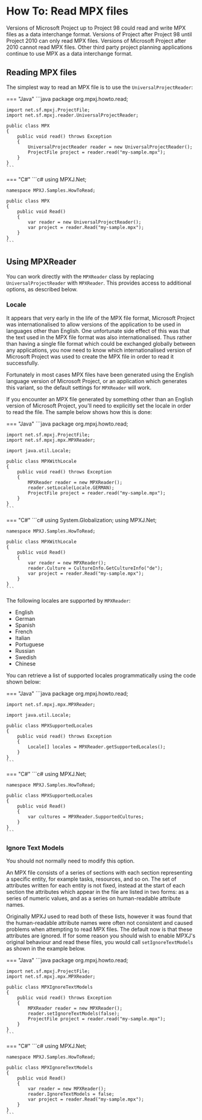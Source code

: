 # How To: Read MPX files
Versions of Microsoft Project up to Project 98 could read and write MPX files
as a data interchange format. Versions of Project after Project 98 until Project 2010
can only read MPX files. Versions of Microsoft Project after 2010 cannot read MPX files.
Other third party project planning applications continue to use MPX as a data interchange format.

## Reading MPX files
The simplest way to read an MPX file is to use the `UniversalProjectReader`:

=== "Java"
	```java
	package org.mpxj.howto.read;
	
	import net.sf.mpxj.ProjectFile;
	import net.sf.mpxj.reader.UniversalProjectReader;
	
	public class MPX
	{
		public void read() throws Exception
		{
			UniversalProjectReader reader = new UniversalProjectReader();
			ProjectFile project = reader.read("my-sample.mpx");
		}
	}
	```

=== "C#"
	```c#
	using MPXJ.Net;
	
	namespace MPXJ.Samples.HowToRead;

	public class MPX
	{
		public void Read()
		{
			var reader = new UniversalProjectReader();
			var project = reader.Read("my-sample.mpx");
		}
	}
	```

## Using MPXReader

You can work directly with the `MPXReader` class by replacing `UniversalProjectReader`
with `MPXReader`. This provides access to additional options, as described below.

### Locale
It appears that very early in the life of the MPX file format, Microsoft Project was
internationalised to allow versions of the application to be used in languages other than English.
One unfortunate side effect of this was that the text used in the MPX file
format was also internationalised. Thus rather than having a single file format which could
be exchanged globally between any applications, you now need to know which internationalised
version of Microsoft Project was used to create the MPX file in order to read it
successfully.

Fortunately in most cases MPX files have been generated using the English language version
of Microsoft Project, or an application which generates this variant, so the default
settings for `MPXReader` will work.

If you encounter an MPX file  generated by something other than an English version of
Microsoft Project, you'll need to explicitly set the locale in order to read the file.
The sample below shows how this is done:


=== "Java"
	```java
	package org.mpxj.howto.read;

	import net.sf.mpxj.ProjectFile;
	import net.sf.mpxj.mpx.MPXReader;

	import java.util.Locale;

	public class MPXWithLocale
	{
		public void read() throws Exception
		{
			MPXReader reader = new MPXReader();
			reader.setLocale(Locale.GERMAN);
			ProjectFile project = reader.read("my-sample.mpx");
		}
	}
	```

=== "C#"
	```c#
	using System.Globalization;
	using MPXJ.Net;
	
	namespace MPXJ.Samples.HowToRead;

	public class MPXWithLocale
	{
		public void Read()
		{
			var reader = new MPXReader();
			reader.Culture = CultureInfo.GetCultureInfo("de");
			var project = reader.Read("my-sample.mpx");
		}
	}
	```

The following locales are supported by `MPXReader`:

* English
* German
* Spanish
* French
* Italian
* Portuguese
* Russian
* Swedish
* Chinese

You can retrieve a list of supported locales programmatically using the code shown below:

=== "Java"
	```java
	package org.mpxj.howto.read;
	
	import net.sf.mpxj.mpx.MPXReader;
	
	import java.util.Locale;
	
	public class MPXSupportedLocales
	{
		public void read() throws Exception
		{
			Locale[] locales = MPXReader.getSupportedLocales();
		}
	}
	```

=== "C#"
	```c#
	using MPXJ.Net;
	
	namespace MPXJ.Samples.HowToRead;

	public class MPXSupportedLocales
	{
		public void Read()
		{
			var cultures = MPXReader.SupportedCultures;
		}
	}
	```

### Ignore Text Models
You should not normally need to modify this option.

An MPX file consists of a series of sections with each section representing
a specific entity, for example tasks, resources, and so on. The set of
attributes written for each entity is not fixed, instead at the start of
each section the attributes which appear in the file are listed in two forms:
as a series of numeric values, and as a series on human-readable attribute names.

Originally MPXJ used to read both of these lists, however it was found that the
human-readable attribute names were often not consistent and caused problems
when attempting to read MPX files. The default now is that these attributes
are ignored. If for some reason you should wish to enable MPXJ's original
behaviour and read these files, you would call `setIgnoreTextModels` as
shown in the example below.

=== "Java"
	```java
	package org.mpxj.howto.read;
	
	import net.sf.mpxj.ProjectFile;
	import net.sf.mpxj.mpx.MPXReader;
	
	public class MPXIgnoreTextModels
	{
		public void read() throws Exception
		{
			MPXReader reader = new MPXReader();
			reader.setIgnoreTextModels(false);
			ProjectFile project = reader.read("my-sample.mpx");
		}
	}
	```

=== "C#"
	```c#
	using MPXJ.Net;
	
	namespace MPXJ.Samples.HowToRead;
	
	public class MPXIgnoreTextModels
	{
	 	public void Read()
	 	{
		  	var reader = new MPXReader();
		  	reader.IgnoreTextModels = false;
		  	var project = reader.Read("my-sample.mpx");
	 	}
	}
	```
